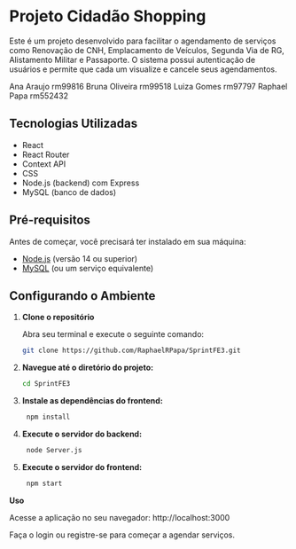 # Projeto Cidadão Shopping

Este é um projeto desenvolvido para facilitar o agendamento de serviços como Renovação de CNH, Emplacamento de Veículos, Segunda Via de RG, Alistamento Militar e Passaporte. O sistema possui autenticação de usuários e permite que cada um visualize e cancele seus agendamentos.

Ana Araujo rm99816 
Bruna Oliveira rm99518 
Luiza Gomes rm97797 
Raphael Papa rm552432 

## Tecnologias Utilizadas

- React
- React Router
- Context API
- CSS
- Node.js (backend) com Express
- MySQL (banco de dados)

## Pré-requisitos

Antes de começar, você precisará ter instalado em sua máquina:

- [Node.js](https://nodejs.org/) (versão 14 ou superior)
- [MySQL](https://www.mysql.com/) (ou um serviço equivalente)

## Configurando o Ambiente

1. **Clone o repositório**

   Abra seu terminal e execute o seguinte comando:

   ```bash
   git clone https://github.com/RaphaelRPapa/SprintFE3.git

2. **Navegue até o diretório do projeto:**

    ```bash
    cd SprintFE3

3. **Instale as dependências do frontend:**

   ```bash
    npm install

4. **Execute o servidor do backend:**

   ```bash
    node Server.js

4. **Execute o servidor do frontend:**

   ```bash
    npm start

**Uso**

   Acesse a aplicação no seu navegador: http://localhost:3000
   
   Faça o login ou registre-se para começar a agendar serviços.



